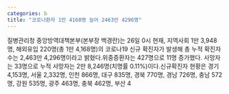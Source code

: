 ```yaml
---
categories: b
title: "코로나환자 1만 4168명 늘어 2463만 4296명"
---
```

질병관리청 중앙방역대책본부(본부장 백경란)는 26일 0시 현재, 지역사회 1만 3,948명, 해외유입 220명(총 1만 4,168명)의 코로나19 신규 확진자가 발생해 총 누적 확진자수는 2,463만 4,296명이라고 밝혔다.위중증환자는 427명으로 11명 증가했다. 사망자는 33명으로 누적 사망자는 2만 8,246명(치명률 0.11%)이다.신규확진자 현황은 경기 4,153명, 서울 2,332명, 인천 866명, 대구 835명, 경북 770명, 경남 726명, 충남 572명, 강원 535명, 광주 463명, 충북 462명, 부산 4